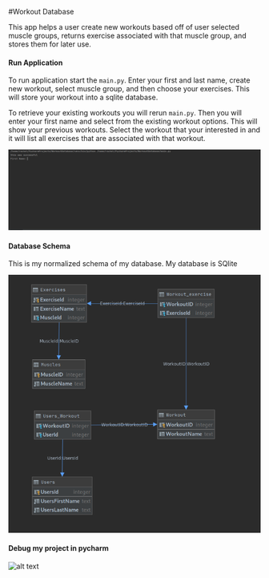#Workout Database

This app helps a user create new workouts based off of user selected muscle groups,
returns exercise associated with that muscle group, and stores them for later use.

#### Run Application

To run application start the `main.py`. Enter your first and last name, create new workout, 
select muscle group, and then choose your exercises.
This will store your workout into a sqlite database.

To retrieve your existing workouts you will rerun `main.py`. Then you will enter your first name
and select from the existing workout options. This will show your previous workouts. Select the workout that
your interested in and it will list all exercises that are associated with that workout. 

![alt text](images/CommandLineRun.gif)

#### Database Schema

This is my normalized schema of my database. My database is SQlite

![alt text](images/DatabaseSchema.png)

#### Debug my project in pycharm

![alt text](images/debugProject.gif)
